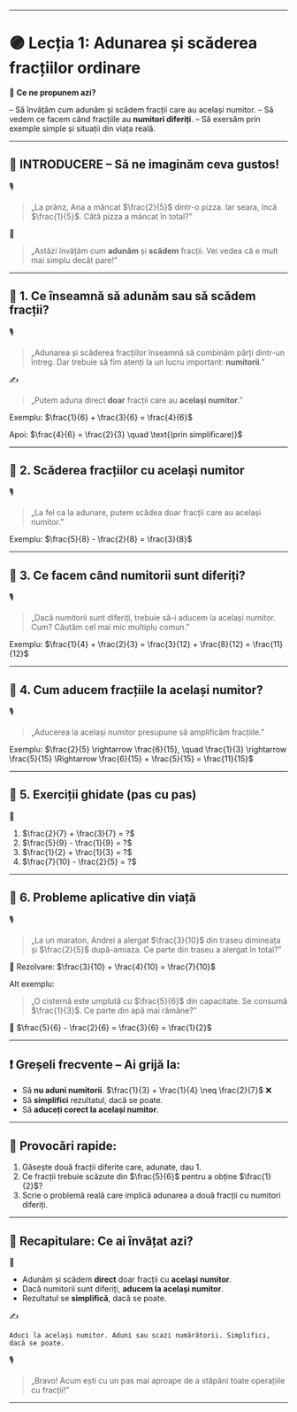 ------

# 🟣 Lecția 1: Adunarea și scăderea fracțiilor ordinare

🎯 **Ce ne propunem azi?**

 – Să învățăm cum adunăm și scădem fracții care au același numitor.
 – Să vedem ce facem când fracțiile au **numitori diferiți**.
 – Să exersăm prin exemple simple și situații din viața reală.

------

## 🔔 INTRODUCERE – Să ne imaginăm ceva gustos!

🎙️

> „La prânz, Ana a mâncat $\frac{2}{5}$ dintr-o pizza. Iar seara, încă $\frac{1}{5}$. Câtă pizza a mâncat în total?”

🧠

> „Astăzi învățăm cum **adunăm** și **scădem** fracții. Vei vedea că e mult mai simplu decât pare!”

------

## 🔹 1. Ce înseamnă să adunăm sau să scădem fracții?

🎙️

> „Adunarea și scăderea fracțiilor înseamnă să combinăm părți dintr-un întreg. Dar trebuie să fim atenți la un lucru important: **numitorii**.”

✍️

> „Putem aduna direct **doar** fracții care au **același numitor**.”

Exemplu:
 $\frac{1}{6} + \frac{3}{6} = \frac{4}{6}$

Apoi:
 $\frac{4}{6} = \frac{2}{3} \quad \text{(prin simplificare)}$

------

## 🔹 2. Scăderea fracțiilor cu același numitor

🎙️

> „La fel ca la adunare, putem scădea doar fracții care au același numitor.”

Exemplu:
 $\frac{5}{8} - \frac{2}{8} = \frac{3}{8}$

------

## 🔹 3. Ce facem când numitorii sunt diferiți?

🎙️

> „Dacă numitorii sunt diferiți, trebuie să-i aducem la același numitor. Cum? Căutăm cel mai mic multiplu comun.”

Exemplu:
 $\frac{1}{4} + \frac{2}{3} = \frac{3}{12} + \frac{8}{12} = \frac{11}{12}$

------

## 🔹 4. Cum aducem fracțiile la același numitor?

🎙️

> „Aducerea la același numitor presupune să amplificăm fracțiile.”

Exemplu:
 $\frac{2}{5} \rightarrow \frac{6}{15}, \quad \frac{1}{3} \rightarrow \frac{5}{15} \Rightarrow \frac{6}{15} + \frac{5}{15} = \frac{11}{15}$

------

## 🔹 5. Exerciții ghidate (pas cu pas)

📌

1. $\frac{2}{7} + \frac{3}{7} = ?$
2. $\frac{5}{9} - \frac{1}{9} = ?$
3. $\frac{1}{2} + \frac{1}{3} = ?$
4. $\frac{7}{10} - \frac{2}{5} = ?$

------

## 🔹 6. Probleme aplicative din viață

🎙️

> „La un maraton, Andrei a alergat $\frac{3}{10}$ din traseu dimineața și $\frac{2}{5}$ după-amiaza. Ce parte din traseu a alergat în total?”

🧠 Rezolvare:
 $\frac{3}{10} + \frac{4}{10} = \frac{7}{10}$

Alt exemplu:

> „O cisternă este umplută cu $\frac{5}{6}$ din capacitate. Se consumă $\frac{1}{3}$. Ce parte din apă mai rămâne?”

🧠
 $\frac{5}{6} - \frac{2}{6} = \frac{3}{6} = \frac{1}{2}$

------

## ❗ Greșeli frecvente – Ai grijă la:

- Să **nu aduni numitorii**.
   $\frac{1}{3} + \frac{1}{4} \neq \frac{2}{7}$ ❌
- Să **simplifici** rezultatul, dacă se poate.
- Să **aduceți corect la același numitor**.

------

## 🧩 Provocări rapide:

1. Găsește două fracții diferite care, adunate, dau $1$.
2. Ce fracții trebuie scăzute din $\frac{5}{6}$ pentru a obține $\frac{1}{2}$?
3. Scrie o problemă reală care implică adunarea a două fracții cu numitori diferiți.

------

## 🔁 Recapitulare: Ce ai învățat azi?

🧠

- Adunăm și scădem **direct** doar fracții cu **același numitor**.
- Dacă numitorii sunt diferiți, **aducem la același numitor**.
- Rezultatul se **simplifică**, dacă se poate.

✍️

```
Aduci la același numitor. Aduni sau scazi numărătorii. Simplifici, dacă se poate.
```

🎙️

> „Bravo! Acum ești cu un pas mai aproape de a stăpâni toate operațiile cu fracții!”

------